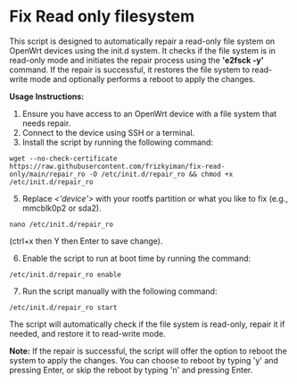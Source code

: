# Fix Read only filesystem
This script is designed to automatically repair a read-only file system on OpenWrt devices using the init.d system. It checks if the file system is in read-only mode and initiates the repair process using the **'e2fsck -y'** command. If the repair is successful, it restores the file system to read-write mode and optionally performs a reboot to apply the changes.

**Usage Instructions:**
1. Ensure you have access to an OpenWrt device with a file system that needs repair.
2. Connect to the device using SSH or a terminal.
3. Install the script by running the following command:
  ```
  wget --no-check-certificate https://raw.githubusercontent.com/frizkyiman/fix-read-only/main/repair_ro -O /etc/init.d/repair_ro && chmod +x /etc/init.d/repair_ro
  ```
5. Replace *<'device'>* with your rootfs partition or what you like to fix (e.g., mmcblk0p2 or sda2).
  ```
  nano /etc/init.d/repair_ro
  ```
  (ctrl+x then Y then Enter to save change).

6. Enable the script to run at boot time by running the command:
  ```
  /etc/init.d/repair_ro enable
  ```
7. Run the script manually with the following command:
  ```
  /etc/init.d/repair_ro start
  ```
  The script will automatically check if the file system is read-only, repair it if needed, and restore it to read-write mode.
  
  **Note:** If the repair is successful, the script will offer the option to reboot the system to apply the changes. You can choose to reboot by typing 'y' and pressing Enter, or skip the reboot by typing 'n' and pressing Enter.
